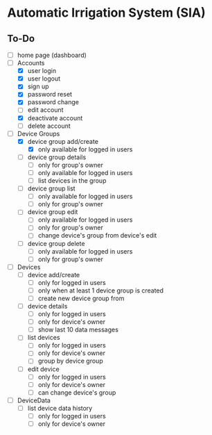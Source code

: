 # Automatic Irrigation System (SIA)

## To-Do

- [ ] home page (dashboard)
- [ ] Accounts
  - [x] user login
  - [x] user logout
  - [x] sign up
  - [x] password reset
  - [x] password change
  - [ ] edit account
  - [x] deactivate account
  - [ ] delete account

- [ ] Device Groups
  - [x] device group add/create
    - [x] only available for logged in users
  - [ ] device group details
    - [ ] only for group's owner
    - [ ] only available for logged in users
    - [ ] list devices in the group
  -[ ] device group list
    - [ ] only available for logged in users
    - [ ] only for group's owner
  - [ ] device group edit
    - [ ] only available for logged in users
    - [ ] only for group's owner
    - [ ] change device's group from device's edit
  - [ ] device group delete
    - [ ] only available for logged in users
    - [ ] only for group's owner

- [ ] Devices
  - [ ] device add/create
    - [ ] only for logged in users
    - [ ] only when at least 1 device group is created
    - [ ] create new device group from
  - [ ] device details
    - [ ] only for logged in users
    - [ ] only for device's owner
    - [ ] show last 10 data messages
  - [ ] list devices
    - [ ] only for logged in users
    - [ ] only for device's owner
    - [ ] group by device group
  - [ ] edit device
    - [ ] only for logged in users
    - [ ] only for device's owner
    - [ ] can change device's group

- [ ] DeviceData
  - [ ] list device data history
    - [ ] only for logged in users
    - [ ] only for device's owner

